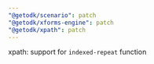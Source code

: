 ```yaml
---
"@getodk/scenario": patch
"@getodk/xforms-engine": patch
"@getodk/xpath": patch
---
```


xpath: support for `indexed-repeat` function
